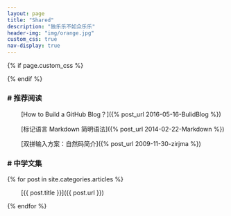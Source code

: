```yaml
---
layout: page
title: "Shared"
description: "独乐乐不如众乐乐"
header-img: "img/orange.jpg"
custom_css: true
nav-display: true
---
```


{% if page.custom_css %}

<style type="text/css">
ul {list-style-type: none;}
</style>
  
{% endif %}
  
### # 推荐阅读

- &nbsp;&nbsp;[How to Build a GitHub Blog？]({% post_url 2016-05-16-BulidBlog %})

- &nbsp;&nbsp;[标记语言 Markdown 简明语法]({% post_url 2014-02-22-Markdown %})

- &nbsp;&nbsp;[双拼输入方案：自然码简介]({% post_url 2009-11-30-zirjma %})

### # 中学文集

{% for post in site.categories.articles %}

- &nbsp;&nbsp;[{{ post.title }}]({{ post.url }})

{% endfor %}

<!--
<ul class="listing" style="list-style-type: none;font-weight: bold;">
{% for post in {{site.categories.articles}} %}
  <li class="listing-item" style="text-indent:1em;font-weight:normal;">
  <a href="{{ post.url }}" title="{{ post.title }}" style="margin-left:1em;"><i class="fa fa-link">&nbsp;&nbsp;</i>{{ post.title }}</a>
  </li>
{% endfor %}
</ul>
-->